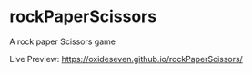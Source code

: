 # rockPaperScissors
A rock paper Scissors game

Live Preview:
https://oxideseven.github.io/rockPaperScissors/
